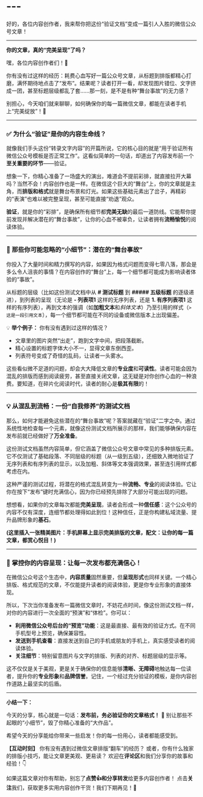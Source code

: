 # ---

好的，各位内容创作者，我来帮你把这份“验证文档”变成一篇引人入胜的微信公众号文章！

---

**你的文章，真的“完美呈现”了吗？**

嘿，各位内容创作者们！👋

你有没有过这样的经历：耗费心血写好一篇公众号文章，从标题到排版都精心打磨，满怀期待地点击了“发布”。结果呢？读者打开一看，却发现图片错位、文字挤成一团，甚至标题层级都乱了套……那一刻，是不是有种“舞台事故”的无力感？

别担心，今天咱们就来聊聊，如何确保你的每一篇微信文章，都能在读者手机上“完美绽放”！🚀

---

### **✅ 为什么“验证”是你的内容生命线？**

就像我们手头这份“转录文字内容”的开篇所说，它的核心目的就是“用于验证所有微信公众号模板是否正常工作”。这看似简单的一句话，却道出了内容发布前一个**至关重要的环节**——验证。

想象一下，你精心准备了一场盛大的演出，难道会不提前彩排，就直接拉开大幕吗？当然不会！内容创作也是一样。在微信这个巨大的“舞台”上，你的文章就是主角，而**排版和格式**就是舞台布景和灯光。如果这些基础元素出了岔子，再精彩的“表演”也难以被完整呈现，甚至可能直接“劝退”观众。

**验证**，就是你的“彩排”，是确保所有细节都**完美无缺**的最后一道防线。它能帮你提前发现并解决潜在的“舞台事故”，让你的心血不被辜负，让读者拥有**流畅愉悦**的阅读体验。

---

### **📌 那些你可能忽略的“小细节”：潜在的“舞台事故”**

你投入了大量时间和精力撰写的内容，如果因为格式问题而变得七零八落，那会是多么令人沮丧的事情？在内容创作的“舞台”上，每一个细节都可能成为影响读者体验的“事故”。

从标题的层级（比如这份测试文档中从 **# 测试标题** 到 **##### 五级标题** 的逐级递进），到列表的呈现（无论是 **- 列表项1** 这样的无序列表，还是 **1. 有序列表项1** 这样的有序列表），再到文本的强调（如**加粗文本**和*斜体文本*）乃至引用的样式（`> 这是一段引用文本`），每一个细节都可能在不同的设备或微信版本上出现偏差。

💡 **举个例子：**
你有没有遇到过这样的情况？
*   文章里的图片突然“出走”，跑到文字中间，把段落截断。
*   精心设置的标题字体大小不一，显得文章东倒西歪。
*   列表符号变成了奇怪的乱码，让读者一头雾水。

这些看似微不足道的问题，却会大大降低文章的**专业度**和**可读性**。读者可能会因为混乱的排版而感到阅读疲劳，甚至直接关闭文章，这无疑是对你创作心血的一种浪费。要知道，在碎片化阅读时代，读者的耐心是**极其有限**的！

---

### **💡 从混乱到流畅：一份“自我修养”的测试文档**

那么，如何才能避免这些潜在的“舞台事故”呢？答案就藏在“验证”二字之中。通过系统性地检查每一个元素，就像这份测试文档所展示的那样，我们能够确保内容在发布前就已经做好了**万全准备**。

这份测试文档虽然内容简单，但它涵盖了微信公众号文章中常见的多种排版元素。它不仅测试了基础段落、不同层级的标题（从一级到五级），还细致入微地验证了无序列表和有序列表的显示，以及加粗、斜体等文本强调效果，甚至连引用样式都考虑在内。

这种严谨的测试过程，将潜在的格式混乱转变为一种**流畅、专业**的阅读体验。它让你在按下“发布”键时充满信心，因为你已经预先排除了大部分可能出现的问题。

想想看，如果你的文章每次都能**完美呈现**，读者会形成一种**信任感**：这个公众号的内容不仅有深度，连细节都处理得如此到位！这种信任，正是你构建私域流量、提升品牌形象的**基石**。

**(这里插入一张精美图片：手机屏幕上显示完美排版的文章，配文：让你的每一篇文章，都赏心悦目！)**

---

### **🚀 掌控你的内容呈现：让每一次发布都充满信心！**

在微信公众号这个生态中，**内容质量**固然重要，但**呈现形式**也同样关键。一个精心排版、格式规范的文章，不仅能提升读者的阅读体验，更是你专业形象的直接体现。

所以，下次当你准备发布一篇微信文章时，不妨花点时间，像这份测试文档一样，对你的内容进行一次全面的“预演”和“体检”。你可以：

*   **利用微信公众号后台的“预览”功能**：这是最直接、最有效的验证方式。在不同手机型号上预览，确保兼容性。
*   **发送到手机查看**：直接发送到自己的手机或朋友的手机上，真实感受读者的阅读体验。
*   **关注细节**：特别留意图片与文字的排版、列表的对齐、标题层级的显示等。

这不仅仅是关于美观，更是关于确保你的信息能够**清晰、无障碍**地触达每一位读者，提升你的**专业形象**和**品牌信誉**。记住，一个经过充分验证的模板，是你内容创作道路上最坚实的后盾。

---

**小结一下：**

今天的分享，核心就是一句话：**发布前，务必验证你的文章格式！** 📝 别让那些不起眼的“小细节”，毁了你精心准备的“大作品”。

希望今天的分享能给你带来一些启发！你的每一份用心，读者都能感受到。

**【互动时刻】**
你有没有遇到过微信文章排版“翻车”的经历？
或者，你有什么独家的排版小技巧，能让文章更美观、更易读？
欢迎在**评论区**和我们分享你的故事和经验！👇

如果这篇文章对你有帮助，别忘了**点赞👍**和**分享转发**给更多内容创作者！
点击**关注**我们，获取更多实用内容创作干货！我们下期再见！👋